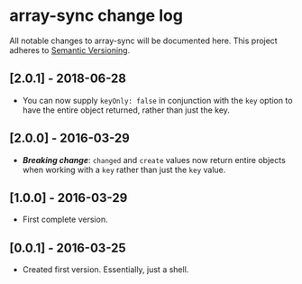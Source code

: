 
# array-sync change log

All notable changes to array-sync will be documented here. This project adheres to [Semantic Versioning](http://semver.org/).

## [2.0.1] - 2018-06-28

- You can now supply `keyOnly: false` in conjunction with the `key` option to have the entire object returned, rather than just the key.

## [2.0.0] - 2016-03-29

- __*Breaking change*__: `changed` and `create` values now return entire objects when working with a `key` rather than just the `key` value.

## [1.0.0] - 2016-03-29

- First complete version.

## [0.0.1] - 2016-03-25

- Created first version. Essentially, just a shell.
